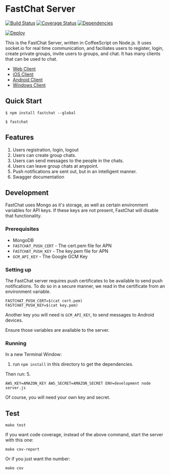# FastChat Server

[![Build Status](https://travis-ci.org/fastchat/server.svg?branch=develop)](https://travis-ci.org/fastchat/server.svg?branch=develop) [![Coverage Status](https://coveralls.io/repos/fastchat/server/badge.svg?branch=develop)](https://coveralls.io/r/fastchat/server?branch=develop) [![Dependencies](https://david-dm.org/fastchat/server.svg)](https://david-dm.org/fastchat/server)

[![Deploy](https://www.herokucdn.com/deploy/button.png)](https://heroku.com/deploy)

This is the FastChat Server, written in CoffeeScript on Node.js. It uses socket.io for real time communication, and faciliates users to register, login, create private groups, invite users to groups, and chat. It has many clients that can be used to chat.

* [Web Client](https://github.com/fastchat/web)
* [iOS Client](https://github.com/fastchat/ios)
* [Android Client](https://github.com/fastchat/android)
* [Windows Client](https://github.com/fastchat/windows)

## Quick Start

```
$ npm install fastchat --global

$ fastchat
```

## Features

1. Users registration, login, logout
2. Users can create group chats.
3. Users can send messages to the people in the chats.
4. Users can leave group chats at anypoint.
5. Push notifications are sent out, but in an intelligent manner.
6. Swagger documentation

## Development
FastChat uses Mongo as it's storage, as well as certain environment variables for API keys. If these keys are not present, FastChat will disable that functionality.

### Prerequisites

* MongoDB
* `FASTCHAT_PUSH_CERT` - The cert.pem file for APN
* `FASTCHAT_PUSH_KEY` - The key.pem file for APN
* `GCM_API_KEY` - The Google GCM Key

### Setting up

The FastChat server requires push certificates to be available to send push notifications. To do so in a secure manner, we read in the certificate from an environment variable.

```
FASTCHAT_PUSH_CERT=$(cat cert.pem)
FASTCHAT_PUSH_KEY=$(cat key.pem)
```

Another key you will need is `GCM_API_KEY`, to send messages to Android devices.

Ensure those variables are available to the server.

### Running

In a new Terminal Window:
1. run `npm install` in this directory to get the dependencies.

Then run:
5.
```
AWS_KEY=AMAZON_KEY AWS_SECRET=AMAZON_SECRET ENV=development node server.js
```

Of course, you will need your own key and secret.

## Test

```
make test
```

If you want code coverage, instead of the above command, start the server with this one:

```
make cov-report
```

Or if you just want the number:

```
make cov
```
